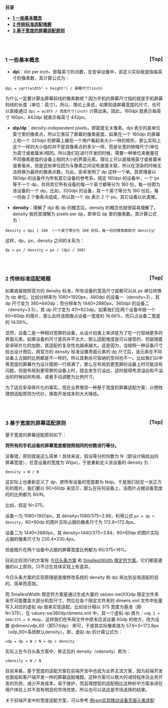 <a name="index">**目录**</a>

- <a href="#ch1">**1 一些基本概念**</a>
- <a href="#ch2">**2 传统标准适配难题**</a>
- <a href="#ch3">**3 基于宽度的屏幕适配原则**</a>

<br>
<br>

### <a name="ch1">1 一些基本概念</a><a style="float:right;text-decoration:none;" href="#index">[Top]</a>

- **dpi**：dot per inch，即每英寸的点数，在安卓设备中，该定义实际就是指每英寸的像素数，其计算公式为：

```
dpi = sqrt(width² + height²) / 屏幕尺寸(inch)
```

为什么一定要计算出屏幕斜线的像素数呢？因为手机的屏幕尺寸指的就是手机屏幕斜线的长度（单位：英寸）。所以，理论上来说，如果知道屏幕宽度的尺寸，也可以直接通过 `dpi = width / 宽度尺寸(inch)` 计算出来。因此，160dpi 就表示每英寸 160px，442dpi 就表示每英寸 442px。

- **dip/dp**：density-independent pixels，即密度无关像素。dpi 表示的是单位英寸里的像素点，所以它表征了屏幕的像素密度。如果在一个 160dpi 的屏幕上和一个 320dpi 的屏幕上展现一个用户看起来大小一样的矩形，那么实际上这个一样的大小指的并不是其像素点的多少一样，而是长宽的物理尺寸(单位为英寸或者厘米)相同。所以我们在进行开发的时候，需要一种单位来衡量在不同像素密度的设备上相同大小的界面元素。理论上可以直接用英寸或者厘米或者毫米，但是这些单位因为与像素之间没有直接关联，所以在渲染的时候无法转换为最终的像素点数。为此，安卓发明了 dp 这样一个单。其原理是以 160dpi 的设备作为所有其它设备的参考系，规定 160dpi 的设备中，一个 px 等于一个 dp，并将其它所有设备的每一个英寸都等分为 160 份，每一份即为该设备的一个 dp。比如，320dpi 的设备，其一个英寸等分为 160 份后，每一份由 2 个像素点组成，所以其一个 dp 表示 2 个 px。其它设备以此类推。

- **density**：理解了 dpi 和 dp 的概念后，density 的概念也就很容易理解了。density 我将其理解为 pixels per dp，即单位 dp 里的像素数。其计算公式为：

```
density = dpi / 160 （一个英寸等分为 160 份后，每一份的像素数即为 density）
```

这样，dp，px，density 之间的关系为：

```
dp = px / density = px / (dpi / 160)
```

<br>
<br>

### <a name="ch2">2 传统标准适配难题</a><a style="float:right;text-decoration:none;" href="#index">[Top]</a>

如果直接按照官方的 density 标准，所有设备的宽高尺寸就都可以从 px 单位转换为 dp 单位。比如分辨率为 1080×1920px，480dpi 的设备一（density=3），其 dp 尺寸变为 360×640dp；而分辨率为 1440×2880px，560dpi 的设备二（density=3.5），其 dp 尺寸变为 411×823dp。如果我们在两个设备中放一个 60×60dp 的图片，那么此时该图像占设备一宽度的 16.66%，而只占设备二宽度的 14.59%。

显然，设备二是一种相对宽屏的设备，从设计初衷上来讲是为了在一行容纳更多的界面元素。如果设备的尺寸差异并不太大，那么适配难度是可以接受的，但是随着安卓碎片化的加剧，其适配的复杂性也越来越大。这是因为，当按照一种设备尺寸给出设计图后，用官方的 density 标准设置界面元素的 dp 尺寸后，该元素在不同设备上占据的比例都是不一样的，所以其剩余可容纳的空间也不一。比如我们以中等宽度的屏幕作为设计图把一行填满了，那么在布局到更宽屏的设备上时可能没有问题，但是布局到更窄屏的设备上时，就会发生行溢出，这时就得考虑溢出和不溢出的时候如何布局，或者手动调整为比例尺寸。

为了适应安卓碎片化的事实，现在业界推崇一种基于宽度的屏幕适配方案，以牺牲理想适配原则为代价，换取开发成本的大大降低。

<br>
<br>

### <a name="ch3">3 基于宽度的屏幕适配原则</a><a style="float:right;text-decoration:none;" href="#index">[Top]</a>

基于宽度的屏幕适配原则如下：

**将所有的手机设备的屏幕宽度都按照相同的份数进行等分。**

没看错，原则就是这么简单！具体来说，假设等分的份数为 N（即设计稿给出的屏幕宽度），任意设备的宽度为 W(px)，于是重新定义该设备的 density 为：

```
density = W / N
```

这实际上也重新定义了 dp，即所有设备的宽度都为 Ndp。于是我们给定一张正方形的图片，我们要以 60×60dp 来显示，那么在任何设备上，该图片占据设备宽度的的比例都为 60/N。

比如，假定 N=375，

设备一为 1080×1920px，其 density=1080/375=2.88，利用公式 `px = dp × density`，60×60dp 的图片实际占据的像素尺寸为 172.8×172.8px。

设备二为 1440×2880px，其 density=1440/375=3.84，60×60dp 的图片实际占据的像素尺寸为 230.4×230.4px。

但是图片在两个设备中占据的屏幕宽度比例都为 60/375=16%。

目前比较流行的方案有 [今日头条方案](https://mp.weixin.qq.com/s/d9QCoBP6kV9VSWvVldVVwA) 和 [SmallestWidth 限定符方案](https://www.jianshu.com/p/2aded8bb6ede)。它们都是遵循的以上原则，只不过在具体实现上有差异。

今日头条方案的实现原理是直接修改系统的 density 和 dpi 来达到全局适配的目的，简单而高效。

而 SmallestWidth 限定符方案是通过生成大量的 values-sw(XX)dp 限定文件夹来尽可能覆盖大部分机型尺寸，然后在各个限定文件夹的 dimens.xml 文件中批量写入对应的虚拟 dp 值来实现适配。比如设计稿以 375 宽度为基准（即 N=375），在 values-sw360dp/dimens.xml 中，其一个虚拟 dp 值为：`vdp_1 = 360/375 = 0.96dp`，这样我们在布局文件中原本应该设置 60dp 的地方，改为设置 @dimen/vdp_60（即57.6dp） 即可，于是其实际像素值为 57.6×3=172.8px（vdp_60×系统默认density）。即，虚拟 dp 的计算公式为：

```
vdp = dp × W / N = dp × density
```

实际上在今日头条方案中，修正后的 density（vdensity）即为：

```
vdensity = W / N
```

目前来看，基于宽度的适配方案在前端开发中也成为业界主流方案，因为前端开发也面临和客户端开发一样的屏幕适配难题。这种方案可以极大的减轻程序员业务开发的负担，减少开发成本，易于维护，而且理想型的适配相比这种折中方案来讲在用户体验上并不具有明显的市场优势，所以也可以说这是市场选择的结果。

关于前端开发中的宽度适配方案，可以参考 [用rem实现移动设备页面元素适配](https://github.com/huanzhiyazi/articles/issues/3)










































